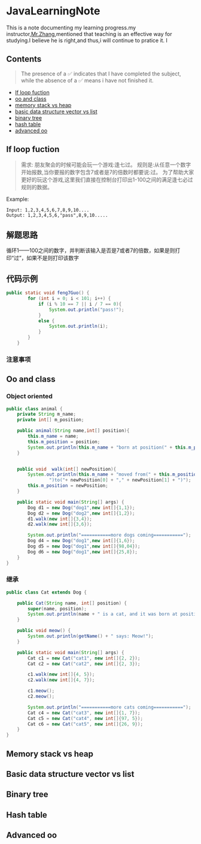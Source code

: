 # JavaLearningNote
This is a note documenting my learning progress.my instructor,[Mr.Zhang](https://github.com/mincongzhang),mentioned that teaching is an effective way for studying.I believe he is right,and thus,i will continue to pratice it.
I 
## Contents
> The presence of a ✅ indicates that I have completed the subject, while the absence of a ✅ means i have not finished it.
* [If loop fuction](#if-loop-fuction) 
* [oo and class](#oo-and-class)
* [memory stack vs heap](#memory-stack-vs-heap)
* [basic data structure vector vs list](#basic-data-structure-vector-vs-list)
* [binary tree](#binary-tree)
* [hash table](#hash-table)
* [advanced oo](#advanced-oo)

## If loop fuction
> 需求: 朋友聚会的时候可能会玩一个游戏:逢七过。
规则是:从任意一个数字开始报数,当你要报的数字包含7或者是7的倍数时都要说:过。
为了帮助大家更好的玩这个游戏,这里我们直接在控制台打印出1-100之间的满足逢七必过规则的数据。

Example:

``` 
Input: 1,2,3,4,5,6,7,8,9,10....
Output: 1,2,3,4,5,6,"pass",8,9,10.....
```

## 解题思路
循环1——100之间的数字，并判断该输入是否是7或者7的倍数，如果是则打印“过”，如果不是则打印该数字

## 代码示例
``` java
public static void feng7Guo() {
        for (int i = 0; i < 101; i++) {
            if (i % 10 == 7 || i / 7 == 0){
                System.out.println("pass!");
            }
            else {
                System.out.println(i);
            }
        }
    }
``` 
### 注意事项

## Oo and class 
### Object oriented
``` java
public class animal {
    private String m_name;
    private int[] m_position;

    public animal(String name,int[] position){
        this.m_name = name;
        this.m_position = position;
        System.out.println(this.m_name + "born at position(" + this.m_position[0] + "," + this.m_position[1] +")");
    }


    public void  walk(int[] newPosition){
        System.out.println(this.m_name + "moved from(" + this.m_position[0] + "," + this.m_position[1] +
                ")to("+ newPosition[0] + "," + newPosition[1] + ")");
        this.m_position = newPosition;
    }

    public static void main(String[] args) {
        Dog d1 = new Dog("dog1",new int[]{1,1});
        Dog d2 = new Dog("dog2",new int[]{1,2});
        d1.walk(new int[]{3,4});
        d2.walk(new int[]{3,6});

        System.out.println("===========more dogs coming===========");
        Dog d4 = new Dog("dog1",new int[]{1,6});
        Dog d5 = new Dog("dog1",new int[]{98,04});
        Dog d6 = new Dog("dog1",new int[]{25,8});
    }
}
```
### 继承
``` java
public class Cat extends Dog {

    public Cat(String name, int[] position) {
        super(name, position);
        System.out.println(name + " is a cat, and it was born at position(" + position[0] + "," + position[1] + ")");
    }

    public void meow() {
        System.out.println(getName() + " says: Meow!");
    }

    public static void main(String[] args) {
        Cat c1 = new Cat("cat1", new int[]{2, 2});
        Cat c2 = new Cat("cat2", new int[]{2, 3});

        c1.walk(new int[]{4, 5});
        c2.walk(new int[]{4, 7});

        c1.meow();
        c2.meow();

        System.out.println("===========more cats coming===========");
        Cat c4 = new Cat("cat3", new int[]{1, 7});
        Cat c5 = new Cat("cat4", new int[]{97, 5});
        Cat c6 = new Cat("cat5", new int[]{26, 9});
    }
}

```
## Memory stack vs heap
## Basic data structure vector vs list
## Binary tree
## Hash table
## Advanced oo
